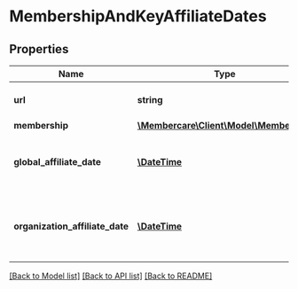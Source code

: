 # MembershipAndKeyAffiliateDates

## Properties
Name | Type | Description | Notes
------------ | ------------- | ------------- | -------------
**url** | **string** | The link to the current resource | [optional] 
**membership** | [**\Membercare\Client\Model\Membership**](Membership.md) |  | [optional] 
**global_affiliate_date** | [**\DateTime**](\DateTime.md) | The global affiliate date related to this membership | [optional] 
**organization_affiliate_date** | [**\DateTime**](\DateTime.md) | The organization affiliate date related to this membership | [optional] 

[[Back to Model list]](../../README.md#documentation-for-models) [[Back to API list]](../../README.md#documentation-for-api-endpoints) [[Back to README]](../../README.md)

